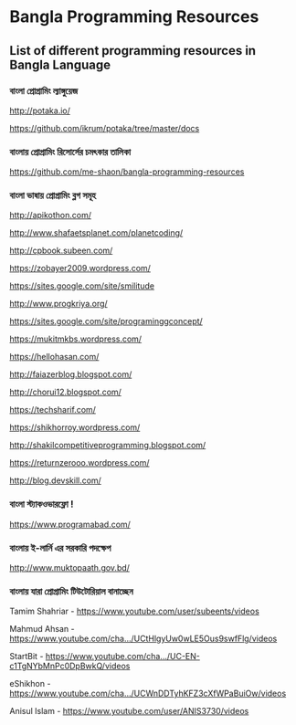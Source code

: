 # Bangla Programming Resources
## List of different programming resources in Bangla Language

### বাংলা প্রোগ্রামিং ল্যাঙ্গুয়েজ 

http://potaka.io/

https://github.com/ikrum/potaka/tree/master/docs

### বাংলায় প্রোগ্রামিং রিসোর্সের চমৎকার তালিকা

https://github.com/me-shaon/bangla-programming-resources

### বাংলা ভাষায় প্রোগ্রামিং ব্লগ সমূহ

http://apikothon.com/

http://www.shafaetsplanet.com/planetcoding/

http://cpbook.subeen.com/

https://zobayer2009.wordpress.com/

https://sites.google.com/site/smilitude

http://www.progkriya.org/

https://sites.google.com/site/programinggconcept/

https://mukitmkbs.wordpress.com/

https://hellohasan.com/

http://faiazerblog.blogspot.com/

http://chorui12.blogspot.com/

https://techsharif.com/

https://shikhorroy.wordpress.com/

http://shakilcompetitiveprogramming.blogspot.com/

https://returnzerooo.wordpress.com/

http://blog.devskill.com/

### বাংলা স্ট্যাকওভারফ্লো !

https://www.programabad.com/

### বাংলায় ই-লার্নি এর সরকারি পদক্ষেপ

http://www.muktopaath.gov.bd/

### বাংলায় যারা প্রোগ্রামিং টিউটোরিয়াল বানাচ্ছেন

Tamim Shahriar - https://www.youtube.com/user/subeents/videos

Mahmud Ahsan - https://www.youtube.com/cha…/UCtHlgyUw0wLE5Ous9swfFlg/videos

StartBit - https://www.youtube.com/cha…/UC-EN-c1TgNYbMnPc0DpBwkQ/videos

eShikhon - https://www.youtube.com/cha…/UCWnDDTyhKFZ3cXfWPaBuiOw/videos

Anisul Islam - https://www.youtube.com/user/ANIS3730/videos
